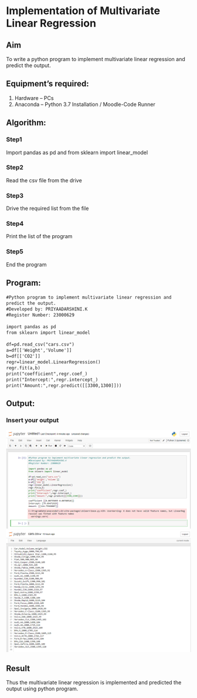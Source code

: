 # Implementation of Multivariate Linear Regression
## Aim
To write a python program to implement multivariate linear regression and predict the output.
## Equipment’s required:
1.	Hardware – PCs
2.	Anaconda – Python 3.7 Installation / Moodle-Code Runner
## Algorithm:
### Step1
Import pandas as pd and from sklearn import linear_model

### Step2
Read the csv file from the drive

### Step3
Drive the required list from the file

### Step4
Print the list of the program

### Step5
End the program



## Program:
```
#Python program to implement multivariate linear regression and predict the output.
#Developed by: PRIYAADARSHINI.K
#Register Number: 23000629

import pandas as pd
from sklearn import linear_model

df=pd.read_csv("cars.csv")
a=df[['Weight','Volume']]
b=df[['CO2']]
regr=linear_model.LinearRegression()
regr.fit(a,b)
print("coefficient",regr.coef_)
print("Intercept:",regr.intercept_)
print("Amount:",regr.predict([[3300,1300]]))

```
## Output:

### Insert your output

![output](/output.png)
![output](/output11.png)

## Result
Thus the multivariate linear regression is implemented and predicted the output using python program.
